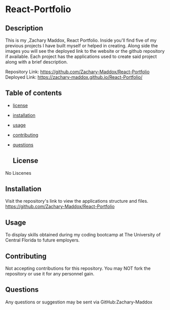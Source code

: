 # React-Portfolio

## Description

This is my ,Zachary Maddox, React Portfolio. Inside you'll find five of my previous projects I have built myself or helped in creating. Along side the images you will see the deployed link to the website or the github repository if available. Each project has the applications used to create said project along with a brief description.

Repository Link:
https://github.com/Zachary-Maddox/React-Portfolio
Deployed Link:
https://zachary-maddox.github.io/React-Portfolio/

## Table of contents

-   [license](#license)
-   [installation](#installation)
-   [usage](#usage)
-   [contributing](#contributing)
-   [questions](#questions)

    ## License

No Liscenes

## Installation

Visit the repository's link to view the applications structure and files.
https://github.com/Zachary-Maddox/React-Portfolio

## Usage

To display skills obtained during my coding bootcamp at The University of Central Florida to future employers.

## Contributing

Not accepting contributions for this repository.
You may NOT fork the repository or use it for any personnel gain.

## Questions

Any questions or suggestion may be sent via GitHub:Zachary-Maddox

